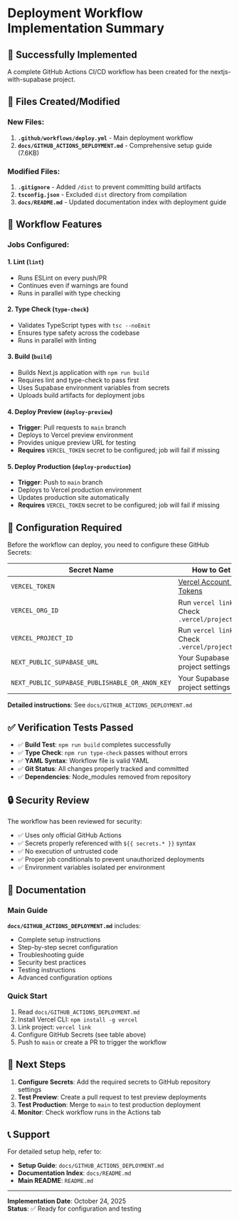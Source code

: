 # Deployment Workflow Implementation Summary

## 🎉 Successfully Implemented

A complete GitHub Actions CI/CD workflow has been created for the nextjs-with-supabase project.

## 📁 Files Created/Modified

### New Files:
1. **`.github/workflows/deploy.yml`** - Main deployment workflow
2. **`docs/GITHUB_ACTIONS_DEPLOYMENT.md`** - Comprehensive setup guide (7.6KB)

### Modified Files:
1. **`.gitignore`** - Added `/dist` to prevent committing build artifacts
2. **`tsconfig.json`** - Excluded `dist` directory from compilation
3. **`docs/README.md`** - Updated documentation index with deployment guide

## 🚀 Workflow Features

### Jobs Configured:

#### 1. Lint (`lint`)
- Runs ESLint on every push/PR
- Continues even if warnings are found
- Runs in parallel with type checking

#### 2. Type Check (`type-check`)
- Validates TypeScript types with `tsc --noEmit`
- Ensures type safety across the codebase
- Runs in parallel with linting

#### 3. Build (`build`)
- Builds Next.js application with `npm run build`
- Requires lint and type-check to pass first
- Uses Supabase environment variables from secrets
- Uploads build artifacts for deployment jobs

#### 4. Deploy Preview (`deploy-preview`)
- **Trigger**: Pull requests to `main` branch
- Deploys to Vercel preview environment
- Provides unique preview URL for testing
- **Requires** `VERCEL_TOKEN` secret to be configured; job will fail if missing

#### 5. Deploy Production (`deploy-production`)
- **Trigger**: Push to `main` branch
- Deploys to Vercel production environment
- Updates production site automatically
- **Requires** `VERCEL_TOKEN` secret to be configured; job will fail if missing

## 🔧 Configuration Required

Before the workflow can deploy, you need to configure these GitHub Secrets:

| Secret Name | How to Get It |
|------------|---------------|
| `VERCEL_TOKEN` | [Vercel Account → Tokens](https://vercel.com/account/tokens) |
| `VERCEL_ORG_ID` | Run `vercel link` → Check `.vercel/project.json` |
| `VERCEL_PROJECT_ID` | Run `vercel link` → Check `.vercel/project.json` |
| `NEXT_PUBLIC_SUPABASE_URL` | Your Supabase project settings |
| `NEXT_PUBLIC_SUPABASE_PUBLISHABLE_OR_ANON_KEY` | Your Supabase project settings |

**Detailed instructions**: See `docs/GITHUB_ACTIONS_DEPLOYMENT.md`

## ✅ Verification Tests Passed

- ✅ **Build Test**: `npm run build` completes successfully
- ✅ **Type Check**: `npm run type-check` passes without errors
- ✅ **YAML Syntax**: Workflow file is valid YAML
- ✅ **Git Status**: All changes properly tracked and committed
- ✅ **Dependencies**: Node_modules removed from repository

## 🔒 Security Review

The workflow has been reviewed for security:
- ✅ Uses only official GitHub Actions
- ✅ Secrets properly referenced with `${{ secrets.* }}` syntax
- ✅ No execution of untrusted code
- ✅ Proper job conditionals to prevent unauthorized deployments
- ✅ Environment variables isolated per environment

## 📖 Documentation

### Main Guide
**`docs/GITHUB_ACTIONS_DEPLOYMENT.md`** includes:
- Complete setup instructions
- Step-by-step secret configuration
- Troubleshooting guide
- Security best practices
- Testing instructions
- Advanced configuration options

### Quick Start
1. Read `docs/GITHUB_ACTIONS_DEPLOYMENT.md`
2. Install Vercel CLI: `npm install -g vercel`
3. Link project: `vercel link`
4. Configure GitHub Secrets (see table above)
5. Push to `main` or create a PR to trigger the workflow

## 🎯 Next Steps

1. **Configure Secrets**: Add the required secrets to GitHub repository settings
2. **Test Preview**: Create a pull request to test preview deployments
3. **Test Production**: Merge to `main` to test production deployment
4. **Monitor**: Check workflow runs in the Actions tab

## 📞 Support

For detailed setup help, refer to:
- **Setup Guide**: `docs/GITHUB_ACTIONS_DEPLOYMENT.md`
- **Documentation Index**: `docs/README.md`
- **Main README**: `README.md`

---

**Implementation Date**: October 24, 2025  
**Status**: ✅ Ready for configuration and testing
